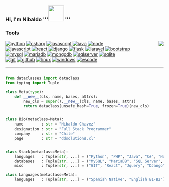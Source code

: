 ### Hi, I'm Nibaldo '''<img src="https://media.giphy.com/media/VgCDAzcKvsR6OM0uWg/giphy.gif" width="50"> '''

<h3>Tools</h3>
<img align="right" src="https://github-readme-stats.vercel.app/api/top-langs/?username=niba291&langs_count=10&theme=tokyonight&layout=compact"/>
<a href="https://github.com/niba291"><img src="https://img.shields.io/badge/python-FFFF00.svg?style=for-the-badge&logo=python&logoColor=0768a8&labelColor=ffffff" alt="python"></a>
<a href="https://github.com/niba291"><img src="https://img.shields.io/badge/c%23-4B0082.svg?style=for-the-badge&logo=c-sharp&logoColor=4B0082&labelColor=ffffff" alt="csharp"></a>
<a href="https://github.com/niba291"><img src="https://img.shields.io/badge/PHP-6566ba.svg?style=for-the-badge&logo=php&logoColor=6566ba&labelColor=ffffff" alt="javascript"></a>
<a href="https://github.com/niba291"><img src="https://img.shields.io/badge/java-FC0000.svg?style=for-the-badge&logo=oracle&logoColor=FC0000&labelColor=ffffff" alt="java"></a>
<a href="https://github.com/niba291"><img src="https://img.shields.io/badge/Node-43853D.svg?style=for-the-badge&logo=node.js&logoColor=43853D&labelColor=ffffff" alt="node"></a>
<br>
<a href="https://github.com/niba291"><img src="https://img.shields.io/badge/JS-f5f542.svg?style=for-the-badge&logo=javascript&logoColor=f5f542&labelColor=ffffff" alt="javascript"></a>
<a href="https://github.com/niba291"><img src="https://img.shields.io/badge/react-61DAFB.svg?style=for-the-badge&logo=react&logoColor=61DAFB&labelColor=ffffff" alt="react"></a>
<a href="https://github.com/niba291"><img src="https://img.shields.io/badge/jquery-0868AC.svg?style=for-the-badge&logo=jquery&logoColor=0868AC&labelColor=ffffff" alt="django"></a>
<a href="https://github.com/niba291"><img src="https://img.shields.io/badge/Flask-000000.svg?style=for-the-badge&logo=Flask&logoColor=000000&labelColor=ffffff" alt="flask"></a>
<a href="https://github.com/niba291"><img src="https://img.shields.io/badge/Laravel-FF2D20.svg?style=for-the-badge&logo=Laravel&logoColor=FF2D20&labelColor=ffffff" alt="laravel"></a>
<a href="https://github.com/niba291"><img src="https://img.shields.io/badge/Bootstrap-563D7C.svg?style=for-the-badge&logo=bootstrap&logoColor=563D7C&labelColor=ffffff" alt="bootstrap"></a>
<br>
<a href="https://github.com/niba291"><img src="https://img.shields.io/badge/mysql-3aabe8.svg?style=for-the-badge&logo=mysql&logoColor=3aabe8&labelColor=ffffff" alt="mysql"></a>
<a href="https://github.com/niba291"><img src="https://img.shields.io/badge/MariaDB-003545.svg?style=for-the-badge&logo=mariadb&logoColor=003545&labelColor=ffffff" alt="mariadb"></a>
<a href="https://github.com/niba291"><img src="https://img.shields.io/badge/MongoDB-4EA94B.svg?style=for-the-badge&logo=mongodb&logoColor=4EA94B&labelColor=ffffff" alt="mongodb"></a>
<a href="https://github.com/niba291"><img src="https://img.shields.io/badge/SQL_Server-CC2927.svg?style=for-the-badge&logo=microsoft-sql-server&logoColor=CC2927&labelColor=ffffff" alt="sqlserver"></a>
<a href="https://github.com/niba291"><img src="https://img.shields.io/badge/sqlite-1daede.svg?style=for-the-badge&logo=sqlite&logoColor=1daede&labelColor=ffffff" alt="sqlite"></a>
<br>
<a href="https://github.com/niba291"><img src="https://img.shields.io/badge/git-F05032.svg?style=for-the-badge&logo=git&logoColor=F05032&labelColor=ffffff" alt="git"></a>
<a href="https://github.com/niba291"><img src="https://img.shields.io/badge/github-black.svg?style=for-the-badge&logo=github&logoColor=black&labelColor=ffffff" alt="github"></a>
<a href="https://github.com/niba291"><img src="https://img.shields.io/badge/Linux-000000.svg?style=for-the-badge&logo=linux&logoColor=000000&labelColor=ffffff" alt="linux"></a>
<a href="https://github.com/niba291"><img src="https://img.shields.io/badge/windows-3795fa.svg?style=for-the-badge&logo=windows&logoColor=3795fa&labelColor=ffffff" alt="windows"></a>
<a href="https://github.com/niba291"><img src="https://img.shields.io/badge/vscode-blue.svg?style=for-the-badge&logo=visual-studio-code&labelColor=ffffff&logoColor=blue" alt="vscode"></a>
<hr>

```python

from dataclasses import dataclass
from typing import Tuple

class Meta(type):
    def __new__(cls, name, bases, attrs):
        new_cls = super().__new__(cls, name, bases, attrs)
        return dataclass(unsafe_hash=True, frozen=True)(new_cls)


class Bio(metaclass=Meta):
    name        : str = "Nibaldo Chavez"
    designation : str = "Full Stack Programmer"
    company     : str = "Chile"
    page        : str = "ddsolutions.cl"


class Stack(metaclass=Meta):
    languages   : Tuple[str, ...] = ("Python", "PHP", "Java", "C#", "Node", "JavaScript")
    databases   : Tuple[str, ...] = ("MySQL", "MariaDB", "SQL Server", "MongoDB", "NoSql", "SqlLite")
    misc        : Tuple[str, ...] = ("GIT", "React", "Jquery", "DJango", "Flask", "Bootstrap")

class Languages(metaclass=Meta):
    languages   : Tuple[str, ...] = ("Spanish Native", "English B1-B2")
```
